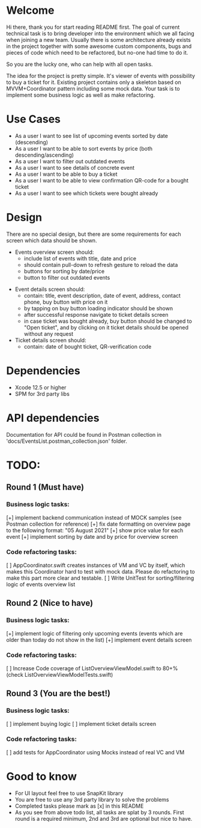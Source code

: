 # Welcome

Hi there, thank you for start reading README first. The goal of current technical task is to bring developer into the environment which we all facing when joining a new team. Usually there is some architecture already exists in the project together with some awesome custom components, bugs and pieces of code which need to be refactored, but no-one had time to do it. 

So you are the lucky one, who can help with all open tasks.

The idea for the project is pretty simple. It's viewer of events with possibility to buy a ticket for it. Existing project contains only a skeleton based on MVVM+Coordinator pattern including some mock data. Your task is to implement some business logic as well as make refactoring.


# Use Cases
- As a user I want to see list of upcoming events sorted by date (descending)
- As a user I want to be able to sort events by price (both descending/ascending)
- As a user I want to filter out outdated events
- As a user I want to see details of concrete event
- As a user I want to be able to buy a ticket
- As a user I want to be able to view confirmation QR-code for a bought ticket
- As a user I want to see which tickets were bought already

# Design
There are no special design, but there are some requirements for each screen which data should be shown.
+ Events overview screen should:
    + include list of events with title, date and price
    + should contain pull-down to refresh gesture to reload the data
    + buttons for sorting by date/price
    + button to filter out outdated events
- Event details screen should:
    + contain: title, event description, date of event, address, contact phone, buy button with price on it
    + by tapping on buy button loading indicator should be shown
    + after successful response navigate to ticket details screen
    - in case ticket was bought already, buy button should be changed to "Open ticket", and by clicking on it ticket details should be opened without any request
- Ticket details screen should:
    - contain: date of bought ticket, QR-verification code


# Dependencies
- Xcode 12.5 or higher
- SPM for 3rd party libs

# API dependencies
Documentation for API could be found in Postman collection in 'docs/EventsList.postman_collection.json' folder.

# TODO:

## Round 1 (Must have)

### Business logic tasks:
[+] implement backend communication instead of MOCK samples (see Postman collection for reference)
[+] fix date formatting on overview page to the following format: "05 August 2021"
[+] show price value for each event
[+] implement sorting by date and by price for overview screen


### Code refactoring tasks:
[ ] AppCoordinator.swift creates instances of VM and VC by itself, which makes this Coordinator hard to test with mock data. Please do refactoring to make this part more clear and testable.
[ ] Write UnitTest for sorting/filtering logic of events overview list

## Round 2 (Nice to have)

### Business logic tasks:
[+] implement logic of filtering only upcoming events (events which are older than today do not show in the list)
[+] implement event details screen

### Code refactoring tasks:
[ ] Increase Code coverage of ListOverviewViewModel.swift to 80+% (check ListOverviewViewModelTests.swift)

## Round 3 (You are the best!)

### Business logic tasks:
[ ] implement buying logic
[ ] implement ticket details screen

### Code refactoring tasks:
[ ]  add tests for AppCoordinator using Mocks instead of real VC and VM

# Good to know
- For UI layout feel free to use SnapKit library
- You are free to use any 3rd party library to solve the problems 
- Completed tasks please mark as [x] in this README
- As you see from above todo list, all tasks are splat by 3 rounds. First round is a required minimum, 2nd and 3rd are optional but nice to have. 
